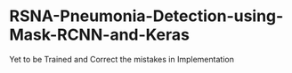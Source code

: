 # RSNA-Pneumonia-Detection-using-Mask-RCNN-and-Keras
Yet to be Trained and Correct the mistakes in Implementation
